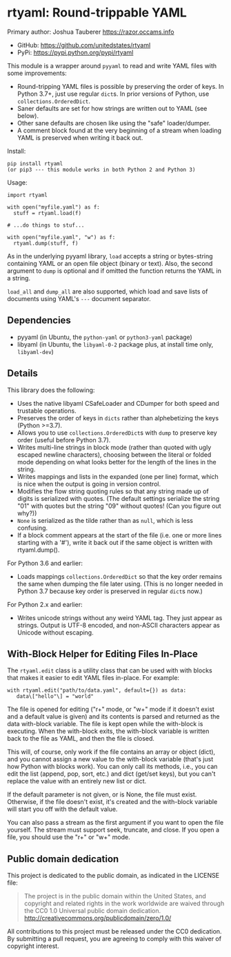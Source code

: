 rtyaml: Round-trippable YAML
============================

Primary author: Joshua Tauberer <https://razor.occams.info>

-   GitHub: <https://github.com/unitedstates/rtyaml>
-   PyPi: <https://pypi.python.org/pypi/rtyaml>

This module is a wrapper around `pyyaml` to read and write YAML files with some improvements:

-   Round-tripping YAML files is possible by preserving the order of keys. In Python 3.7+, just use regular `dict`s. In prior versions of Python, use `collections.OrderedDict`.
-   Saner defaults are set for how strings are written out to YAML (see below).
-   Other sane defaults are chosen like using the "safe" loader/dumper.
-   A comment block found at the very beginning of a stream when loading YAML is preserved when writing it back out.

Install:

    pip install rtyaml
    (or pip3 --- this module works in both Python 2 and Python 3)

Usage:

    import rtyaml
    
    with open("myfile.yaml") as f:
      stuff = rtyaml.load(f)
    
    # ...do things to stuf...
    
    with open("myfile.yaml", "w") as f:
      rtyaml.dump(stuff, f)

As in the underlying pyyaml library, `load` accepts a string or bytes-string containing YAML or an open file object (binary or text). Also, the second argument to `dump` is optional and if omitted the function returns the YAML in a string.

`load_all` and `dump_all` are also supported, which load and save lists of documents using YAML's `---` document separator.

Dependencies
------------

-   pyyaml (in Ubuntu, the `python-yaml` or `python3-yaml` package)
-   libyaml (in Ubuntu, the `libyaml-0-2` package plus, at install time only, `libyaml-dev`)

Details
-------

This library does the following:

-   Uses the native libyaml CSafeLoader and CDumper for both speed and trustable operations.
-   Preserves the order of keys in `dicts` rather than alphebetizing the keys (Python >=3.7).
-   Allows you to use `collections.OrderedDict`s with `dump` to preserve key order (useful before Python 3.7).
-   Writes multi-line strings in block mode (rather than quoted with ugly escaped newline characters), choosing between the literal or folded mode depending on what looks better for the length of the lines in the string.
-   Writes mappings and lists in the expanded (one per line) format, which is nice when the output is going in version control.
-   Modifies the flow string quoting rules so that any string made up of digits is serialized with quotes. (The default settings serialize the string "01" with quotes but the string "09" without quotes! (Can you figure out why?))
-   `None` is serialized as the tilde rather than as `null`, which is less confusing.
-   If a block comment appears at the start of the file (i.e. one or more lines starting with a '#'), write it back out if the same object is written with rtyaml.dump().

For Python 3.6 and earlier:

-   Loads mappings `collections.OrderedDict` so that the key order remains the same when dumping the file later using. (This is no longer needed in Python 3.7 because key order is preserved in regular `dict`s now.)

For Python 2.x and earlier:

-   Writes unicode strings without any weird YAML tag. They just appear as strings. Output is UTF-8 encoded, and non-ASCII characters appear as Unicode without escaping.

With-Block Helper for Editing Files In-Place
--------------------------------------------

The `rtyaml.edit` class is a utility class that can be used with with blocks that makes it easier to edit YAML files in-place. For example:

```
with rtyaml.edit("path/to/data.yaml", default={}) as data:  
   data\["hello"\] = "world"
```

The file is opened for editing ("r+" mode, or "w+" mode if it doesn't exist and a default value is given) and its contents is parsed and returned as the data with-block variable. The file is kept open while the with-block is executing. When the with-block exits, the with-block variable is written back to the file as YAML, and then the file is closed.

This will, of course, only work if the file contains an array or object (dict), and you cannot assign a new value to the with-block variable (that's just how Python with blocks work). You can only call its methods, i.e., you can edit the list (append, pop, sort, etc.) and dict (get/set keys), but you can't replace the value with an entirely new list or dict.

If the default parameter is not given, or is None, the file must exist. Otherwise, if the file doesn't exist, it's created and the with-block variable will start you off with the default value.

You can also pass a stream as the first argument if you want to open the file yourself. The stream must support seek, truncate, and close. If you open a file, you should use the "r+" or "w+" mode.

Public domain dedication
------------------------

This project is dedicated to the public domain, as indicated in the LICENSE file:

> The project is in the public domain within the United States, and copyright and related rights in the work worldwide are waived through the CC0 1.0 Universal public domain dedication. <http://creativecommons.org/publicdomain/zero/1.0/>

All contributions to this project must be released under the CC0 dedication. By submitting a pull request, you are agreeing to comply with this waiver of copyright interest.
